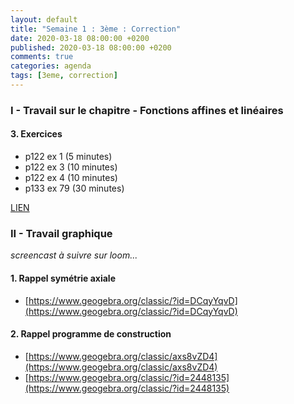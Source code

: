 ```yaml
---
layout: default
title: "Semaine 1 : 3ème : Correction"
date: 2020-03-18 08:00:00 +0200
published: 2020-03-18 08:00:00 +0200
comments: true
categories: agenda
tags: [3eme, correction]
---
```


### I - Travail sur le chapitre - Fonctions affines et linéaires

#### 3. Exercices

* p122 ex 1 (5 minutes)
* p122 ex 3 (10 minutes)
* p122 ex 4 (10 minutes)
* p133 ex 79 (30 minutes)

[LIEN](/assets/doc/3eme/S1/3c1-continuite-cor.pdf)

### II - Travail graphique

*screencast à suivre sur loom...*

#### 1. Rappel symétrie axiale

* [https://www.geogebra.org/classic/?id=DCqyYqvD](https://www.geogebra.org/classic/?id=DCqyYqvD)

#### 2. Rappel programme de construction 

* [https://www.geogebra.org/classic/axs8vZD4](https://www.geogebra.org/classic/axs8vZD4)
* [https://www.geogebra.org/classic/?id=2448135](https://www.geogebra.org/classic/?id=2448135)